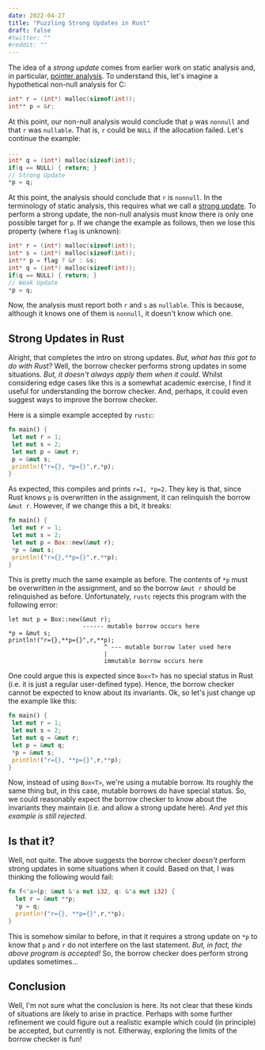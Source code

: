 ```yaml
---
date: 2022-04-27
title: "Puzzling Strong Updates in Rust"
draft: false
#twitter: ""
#reddit: ""
---
```


The idea of a _strong update_ comes from earlier work on static
analysis and, in particular, [pointer
analysis](https://en.wikipedia.org/wiki/Pointer_analysis).  To
understand this, let's imagine a hypothetical non-null analysis for C:

```c
int* r = (int*) malloc(sizeof(int));
int** p = &r;
```

At this point, our non-null analysis would conclude that `p` was
`nonnull` and that `r` was `nullable`.  That is, `r` could be `NULL` if the
allocation failed.  Let's continue the example:

```c
...
int* q = (int*) malloc(sizeof(int));
if(q == NULL) { return; }
// Strong Update
*p = q;
```

At this point, the analysis should conclude that `r` is `nonnull`.  In
the terminology of static analysis, this requires what we call a
[strong
update](https://stackoverflow.com/questions/13199335/can-someone-explain-what-are-strong-updates-and-give-an-example-which-illustrate).
To perform a strong update, the non-null analysis must know there is
only one possible target for `p`.  If we change the example as
follows, then we lose this property (where `flag` is unknown):

```c
int* r = (int*) malloc(sizeof(int));
int* s = (int*) malloc(sizeof(int));
int** p = flag ? &r : &s;
int* q = (int*) malloc(sizeof(int));
if(q == NULL) { return; }
// Weak Update
*p = q;
```

  Now, the analysis must report both `r` and `s` as `nullable`.  This
is because, although it knows one of them is `nonnull`, it doesn't
know which one.

## Strong Updates in Rust

Alright, that completes the intro on strong updates.  _But, what has
this got to do with Rust?_ Well, the borrow checker performs strong
updates in some situations.  _But, it doesn't always apply them when
it could_.  Whilst considering edge cases like this is a somewhat
academic exercise, I find it useful for understanding the borrow
checker.  And, perhaps, it could even suggest ways to improve the
borrow checker.

Here is a simple example accepted by `rustc`:

```Rust
fn main() {
 let mut r = 1;
 let mut s = 2;
 let mut p = &mut r;
 p = &mut s;
 println!("r={}, *p={}",r,*p);
} 
```

As expected, this compiles and prints `r=1, *p=2`.  They key is that,
since Rust knows `p` is overwritten in the assignment, it can
relinquish the borrow `&mut r`.  However, if we change this a bit, it
breaks:

```Rust
fn main() {
 let mut r = 1;
 let mut s = 2;
 let mut p = Box::new(&mut r);
 *p = &mut s;
 println!("r={},**p={}",r,**p);
}
```

This is pretty much the same example as before.  The contents of `*p`
must be overwritten in the assignment, and so the borrow `&mut r`
should be relinquished as before.  Unfortunately, `rustc` rejects this
program with the following error:

```
let mut p = Box::new(&mut r);
                     ------ mutable borrow occurs here
*p = &mut s;
println!("r={},**p={}",r,**p);
                           ^ --- mutable borrow later used here
                           |
                           immutable borrow occurs here
```

One could argue this is expected since `Box<T>` has no special status
in Rust (i.e. it is just a regular user-defined type).  Hence, the
borrow checker cannot be expected to know about its invariants.  Ok,
so let's just change up the example like this:

```Rust
fn main() {
 let mut r = 1;
 let mut s = 2;
 let mut q = &mut r;
 let p = &mut q;
 *p = &mut s;
 println!("r={}, **p={}",r,**p);
}
```

Now, instead of using `Box<T>`, we're using a mutable borrow.  Its
roughly the same thing but, in this case, mutable borrows do have
special status.  So, we could reasonably expect the borrow checker to
know about the invariants they maintain (i.e. and allow a strong
update here).  _And yet this example is still rejected._

## Is that it?

Well, not quite.  The above suggests the borrow checker _doesn't_
perform strong updates in some situations when it could.  Based on
that, I was thinking the following would fail:

```Rust
fn f<'a>(p: &mut &'a mut i32, q: &'a mut i32) {
  let r = &mut **p;
  *p = q;
  println!("r={}, **p={}",r,**p);
}
```

This is somehow similar to before, in that it requires a strong update
on `*p` to know that `p` and `r` do not interfere on the last
statement.  _But, in fact, the above program is accepted!_ So, the
borrow checker does perform strong updates sometimes...

## Conclusion

Well, I'm not sure what the conclusion is here.  Its not clear that
these kinds of situations are likely to arise in practice.  Perhaps
with some further refinement we could figure out a realistic example
which could (in principle) be accepted, but currently is not.
Eitherway, exploring the limits of the borrow checker is fun!
